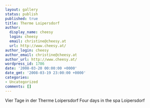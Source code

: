 ```yaml
---
layout: gallery
status: publish
published: true
title: Therme Loipersdorf
author:
  display_name: cheesy
  login: cheesy
  email: christine@cheesy.at
  url: http://www.cheesy.at/
author_login: cheesy
author_email: christine@cheesy.at
author_url: http://www.cheesy.at/
wordpress_id: 1786
date: '2008-03-20 00:00:00 +0000'
date_gmt: '2008-03-19 23:00:00 +0000'
categories:
- Uncategorized
comments: []
---
```

<!--:de-->Vier Tage in der Therme Loipersdorf
<!--:--><!--:en-->Four days in the spa Loipersdorf
<!--:-->
